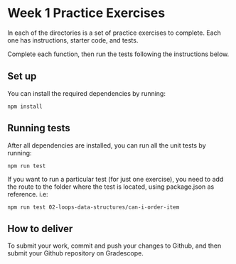 # Week 1 Practice Exercises

In each of the directories is a set of practice exercises to complete. Each one has instructions, starter code, and tests.

Complete each function, then run the tests following the instructions below.

## Set up

You can install the required dependencies by running:

`npm install`


## Running tests

After all dependencies are installed, you can run all the unit tests by running:

`npm run test`

If you want to run a particular test (for just one exercise), you need to add the route to the folder where the test is located, using package.json as reference. i.e:

`npm run test 02-loops-data-structures/can-i-order-item`

## How to deliver

To submit your work, commit and push your changes to Github, and then submit your Github repository on Gradescope.
